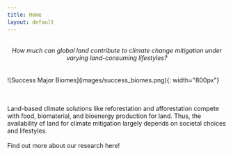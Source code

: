 ```yaml
---
title: Home
layout: default
---
```

<br>
<div style="text-align: center;">
  <i> 
    How much can global land 
    contribute to climate change mitigation 
    under varying land-consuming lifestyles? 
  </i>
</div>
<br><br>
![Success Major Biomes](images/success_biomes.png){: width="800px"}


<br><br>
Land-based climate solutions like reforestation and afforestation compete with food, biomaterial, and bioenergy production for land. Thus, the availability of land for climate mitigation largely depends on societal choices and lifestyles.
<br><br>
Find out more about our research here!
